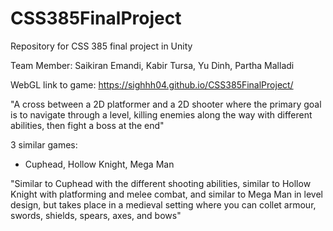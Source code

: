 # CSS385FinalProject
Repository for CSS 385 final project in Unity

Team Member: Saikiran Emandi, Kabir Tursa, Yu Dinh, Partha Malladi

WebGL link to game: https://sighhh04.github.io/CSS385FinalProject/

"A cross between a 2D platformer and a 2D shooter where the primary goal is to navigate through a level, 
killing enemies along the way with different abilities, then fight a boss at the end"

3 similar games:
- Cuphead, Hollow Knight, Mega Man

"Similar to Cuphead with the different shooting abilities, similar to Hollow Knight with platforming and melee combat,
and similar to Mega Man in level design, but takes place in a medieval setting where you can collet armour, swords, 
shields, spears, axes, and bows"
